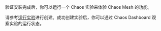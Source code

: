 验证安装完成后，你可以运行一个 Chaos 实验来体验 Chaos Mesh 的功能。

请参考[运行实验](../run-a-chaos-experiment.md)进行创建。成功创建实验后，你可以通过 Chaos Dashboard 观察实验的运行状态。
